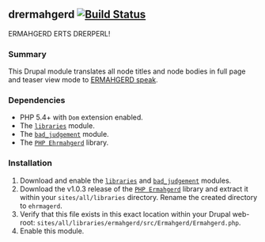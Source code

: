 ## drermahgerd [![Build Status](https://secure.travis-ci.org/stopfstedt/drermahgerd.png?branch=master)](http://travis-ci.org/stopfstedt/drermahgerd)

ERMAHGERD ERTS DRERPERL!

### Summary

This Drupal module translates all node titles and node bodies in full page and teaser view mode
to [ERMAHGERD speak](http://knowyourmeme.com/memes/ermahgerd/).

### Dependencies

* PHP 5.4+ with `Dom` extension enabled.
* The [`libraries`](http://drupal.org/project/libraries) module.
* The [`bad_judgement`](http://drupal.org/project/bad_judgement) module.
* The [`PHP Ehrmahgerd`](https://github.com/WillSkates/ermahgerd) library.

### Installation

1. Download and enable the [`libraries`](http://drupal.org/project/libraries) and [`bad_judgement`](http://drupal.org/project/bad_judgement) modules.
2. Download the v1.0.3 release of the [`PHP Ermahgerd`](https://github.com/WillSkates/ermahgerd/releases/tag/v1.0.3) library and extract it within your `sites/all/libraries` directory. Rename the created directory to `ehrmagerd`.
3. Verify that this file exists in this exact location within your Drupal web-root: `sites/all/libraries/ermahgerd/src/Ermahgerd/Ermahgerd.php`.
4. Enable this module.







